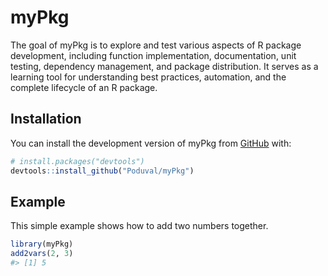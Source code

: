
<!-- README.md is generated from README.Rmd. Please edit that file -->

# myPkg

<!-- badges: start -->
<!-- badges: end -->

The goal of myPkg is to explore and test various aspects of R package
development, including function implementation, documentation, unit
testing, dependency management, and package distribution. It serves as a
learning tool for understanding best practices, automation, and the
complete lifecycle of an R package.

## Installation

You can install the development version of myPkg from
[GitHub](https://github.com/) with:

``` r
# install.packages("devtools")
devtools::install_github("Poduval/myPkg")
```

## Example

This simple example shows how to add two numbers together.

``` r
library(myPkg)
add2vars(2, 3)
#> [1] 5
```
